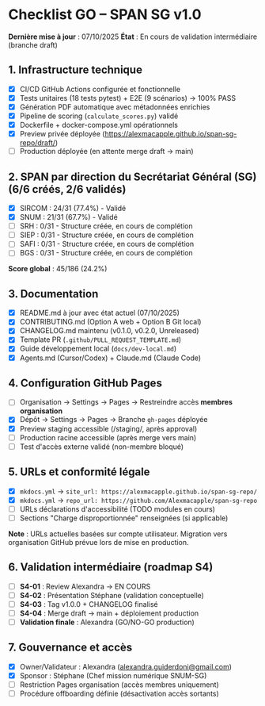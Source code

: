 # Checklist GO – SPAN SG v1.0

**Dernière mise à jour** : 07/10/2025
**État** : En cours de validation intermédiaire (branche draft)

## 1. Infrastructure technique
- [x] CI/CD GitHub Actions configurée et fonctionnelle
- [x] Tests unitaires (18 tests pytest) + E2E (9 scénarios) → 100% PASS
- [x] Génération PDF automatique avec métadonnées enrichies
- [x] Pipeline de scoring (`calculate_scores.py`) validé
- [x] Dockerfile + docker-compose.yml opérationnels
- [x] Preview privée déployée (https://alexmacapple.github.io/span-sg-repo/draft/)
- [ ] Production déployée (en attente merge draft → main)

## 2. SPAN par direction du Secrétariat Général (SG) (6/6 créés, 2/6 validés)
- [x] SIRCOM : 24/31 (77.4%) - Validé
- [x] SNUM : 21/31 (67.7%) - Validé
- [ ] SRH : 0/31 - Structure créée, en cours de complétion
- [ ] SIEP : 0/31 - Structure créée, en cours de complétion
- [ ] SAFI : 0/31 - Structure créée, en cours de complétion
- [ ] BGS : 0/31 - Structure créée, en cours de complétion

**Score global** : 45/186 (24.2%)

## 3. Documentation
- [x] README.md à jour avec état actuel (07/10/2025)
- [x] CONTRIBUTING.md (Option A web + Option B Git local)
- [x] CHANGELOG.md maintenu (v0.1.0, v0.2.0, Unreleased)
- [x] Template PR (`.github/PULL_REQUEST_TEMPLATE.md`)
- [x] Guide développement local (`docs/dev-local.md`)
- [x] Agents.md (Cursor/Codex) + Claude.md (Claude Code)

## 4. Configuration GitHub Pages
- [ ] Organisation → Settings → Pages → Restreindre accès **membres organisation**
- [x] Dépôt → Settings → Pages → Branche `gh-pages` déployée
- [x] Preview staging accessible (/staging/, après approval)
- [ ] Production racine accessible (après merge vers main)
- [ ] Test d'accès externe validé (non-membre bloqué)

## 5. URLs et conformité légale
- [x] `mkdocs.yml` → `site_url: https://alexmacapple.github.io/span-sg-repo/`
- [x] `mkdocs.yml` → `repo_url: https://github.com/Alexmacapple/span-sg-repo`
- [ ] URLs déclarations d'accessibilité (TODO modules en cours)
- [ ] Sections "Charge disproportionnée" renseignées (si applicable)

**Note** : URLs actuelles basées sur compte utilisateur. Migration vers organisation GitHub prévue lors de mise en production.

## 6. Validation intermédiaire (roadmap S4)
- [ ] **S4-01** : Review Alexandra → EN COURS
- [ ] **S4-02** : Présentation Stéphane (validation conceptuelle)
- [ ] **S4-03** : Tag v1.0.0 + CHANGELOG finalisé
- [ ] **S4-04** : Merge draft → main + déploiement production
- [ ] **Validation finale** : Alexandra (GO/NO-GO production)

## 7. Gouvernance et accès
- [x] Owner/Validateur : Alexandra (alexandra.guiderdoni@gmail.com)
- [x] Sponsor : Stéphane (Chef mission numérique SNUM-SG)
- [ ] Restriction Pages organisation (accès membres uniquement)
- [ ] Procédure offboarding définie (désactivation accès sortants)

